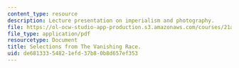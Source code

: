 ```yaml
---
content_type: resource
description: Lecture presentation on imperialism and photography.
file: https://ol-ocw-studio-app-production.s3.amazonaws.com/courses/21a-348-photography-and-truth-spring-2008/de68133354821efd37b80b8d657ef353_MIT21A_348S08_curtis.pdf
file_type: application/pdf
resourcetype: Document
title: Selections from The Vanishing Race.
uid: de681333-5482-1efd-37b8-0b8d657ef353
---
```

